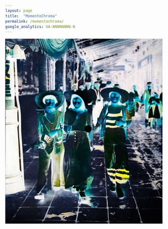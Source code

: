 ```yaml
---
layout: page
title:  "MomentoChroma"
permalink: /momentochroma/
google_analytics: UA-NNNNNNNN-N
---
```


<img src="/assets/images/momentochroma/momentochroma_moga.gif" alt="momentochroma_demo_moga" style="width:500px;">

